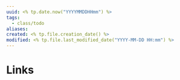```yaml
---
uuid: <% tp.date.now("YYYYMMDDHHmm") %>
tags:
  - class/todo
aliases:
created: <% tp.file.creation_date() %>
modified: <% tp.file.last_modified_date("YYYY-MM-DD HH:mm") %>
---
```


# Links
